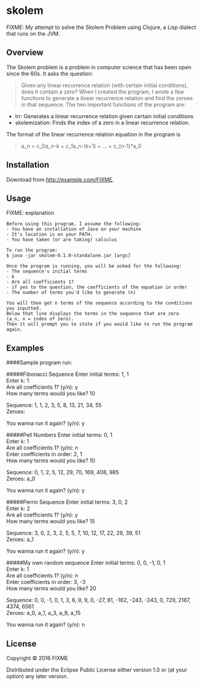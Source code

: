 # skolem

FIXME: My attempt to solve the Skolem Problem using Clojure, a Lisp dialect that runs on the JVM.

## Overview
The Skolem problem is a problem in computer science that has been open since the 60s. It asks the
question:
> Given any linear recurrence relation (with certain initial conditions), does it contain a zero?
When I created the program, I wrote a few functions to generate a linear recurrence relation and find the zeroes in that sequence.
The two important functions of the program are:
- lrr: Generates a linear recurrence relation given certain initial conditions
- skolemization: Finds the index of a zero in a linear recurrence relation.

The format of the linear recurrence relation equation in the program is
> a_n = c_0*a_n-k + c_1*a_n-(k+1) + ... + c_(n-1)*a_0

## Installation

Download from http://example.com/FIXME.

## Usage

FIXME: explanation

    Before using this program, I assume the following:
    - You have an installation of Java on your machine
    - It's location is on your PATH.
    - You have taken (or are taking) calculus
    
    To run the program:
    $ java -jar skolem-0.1.0-standalone.jar [args]
    
    Once the program is running, you will be asked for the following:
    - The sequence's initial terms
    - k
    - Are all coefficients 1?
    - if yes to the question, the coefficients of the equation in order
    - The number of terms you'd like to generate (n)
    
    You will then get n terms of the sequence according to the conditions you inputted.
    Below that line displays the terms in the sequence that are zero  (a_n, n = index of zero).
    Then it will prompt you to state if you would like to run the program again.

## Examples
####Sample program run:

#####Fibonacci Sequence
Enter initial terms: 1, 1 <br />
Enter k: 1 <br />
Are all coefficients 1? (y/n): y <br />
How many terms would you like? 10

Sequence: 1, 1, 2, 3, 5, 8, 13, 21, 34, 55<br />
Zeroes: 

You wanna run it again? (y/n): y

#####Pell Numbers
Enter initial terms: 0, 1 <br />
Enter k: 1 <br />
Are all coefficients 1? (y/n): n <br />
Enter coefficients in order: 2, 1 <br />
How many terms would you like? 10

Sequence: 0, 1, 2, 5, 12, 29, 70, 169, 408, 985<br />
Zeroes: a_0

You wanna run it again? (y/n): y

#####Perrin Sequence
Enter initial terms: 3, 0, 2<br />
Enter k: 2<br />
Are all coefficients 1? (y/n): y <br />
How many terms would you like? 15

Sequence: 3, 0, 2, 3, 2, 5, 5, 7, 10, 12, 17, 22, 29, 39, 51 <br />
Zeroes: a_1

You wanna run it again? (y/n): y

#####My own random sequence
Enter initial terms: 0, 0, -1, 0, 1 <br />
Enter k: 1 <br />
Are all coefficients 1? (y/n): n <br />
Enter coefficients in order: 3, -3<br />
How many terms would you like? 20

Sequence: 0, 0, -1, 0, 1, 3, 6, 9, 9, 0, -27, 81, -162, -243, -243, 0, 729, 2187, 4374, 6561<br />
Zeroes: a_0, a_1, a_3, a_9, a_15

You wanna run it again? (y/n): n

## License

Copyright © 2016 FIXME

Distributed under the Eclipse Public License either version 1.0 or (at
your option) any later version.

